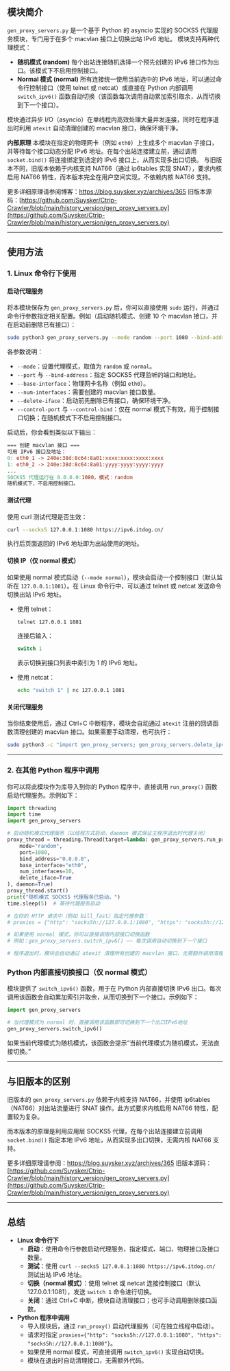 ## 模块简介

`gen_proxy_servers.py` 是一个基于 Python 的 asyncio 实现的 SOCKS5 代理服务模块，专门用于在多个 macvlan 接口上切换出站 IPv6 地址。
 模块支持两种代理模式：

- **随机模式 (random)**
   每个出站连接随机选择一个预先创建的 IPv6 接口作为出口。该模式下不启用控制接口。
- **Normal 模式 (normal)**
   所有连接统一使用当前选中的 IPv6 地址，可以通过命令行控制接口（使用 telnet 或 netcat）或直接在 Python 内部调用 `switch_ipv6()` 函数自动切换（该函数每次调用自动累加索引取余，从而切换到下一个接口）。

模块通过异步 I/O（asyncio）在单线程内高效处理大量并发连接，同时在程序退出时利用 `atexit` 自动清理创建的 macvlan 接口，确保环境干净。

**内部原理**
 本模块在指定的物理网卡（例如 `eth0`）上生成多个 macvlan 子接口，并等待每个接口动态分配 IPv6 地址。在每个出站连接建立前，通过调用 `socket.bind()` 将连接绑定到选定的 IPv6 接口上，从而实现多出口切换。
 与旧版本不同，旧版本依赖于内核支持 NAT66（通过 ip6tables 实现 SNAT），要求内核启用 NAT66 特性，而本版本完全在用户空间实现，不依赖内核 NAT66 支持。

更多详细原理请参阅博客：https://blog.suysker.xyz/archives/365
 旧版本源码：[https://github.com/Suysker/Ctrip-Crawler/blob/main/history_version/gen_proxy_servers.py](https://github.com/Suysker/Ctrip-Crawler/blob/main/history_version/gen_proxy_servers.py)

------



## 使用方法

### 1. Linux 命令行下使用

#### 启动代理服务

将本模块保存为 `gen_proxy_servers.py` 后，你可以直接使用 `sudo` 运行，并通过命令行参数指定相关配置。例如（启动随机模式、创建 10 个 macvlan 接口，并在启动前删除已有接口）：

```bash
sudo python3 gen_proxy_servers.py --mode random --port 1080 --bind-address 0.0.0.0 --base-interface eth0 --num-interfaces 10 --delete-iface
```

各参数说明：

- `--mode`：设置代理模式，取值为 `random` 或 `normal`。
- `--port` 与 `--bind-address`：指定 SOCKS5 代理监听的端口和地址。
- `--base-interface`：物理网卡名称（例如 `eth0`）。
- `--num-interfaces`：需要创建的 macvlan 接口数量。
- `--delete-iface`：启动前先删除已有接口，确保环境干净。
- `--control-port` 与 `--control-bind`：仅在 normal 模式下有效，用于控制接口切换；在随机模式下不启用控制接口。

启动后，你会看到类似以下输出：

```makefile
=== 创建 macvlan 接口 ===
可用 IPv6 接口及地址：
0: eth0_1 -> 240e:38d:8c64:8a01:xxxx:xxxx:xxxx:xxxx
1: eth0_2 -> 240e:38d:8c64:8a01:yyyy:yyyy:yyyy:yyyy
...
SOCKS5 代理运行在 0.0.0.0:1080，模式：random
随机模式下，不启用控制接口。
```

#### 测试代理

使用 curl 测试代理是否生效：

```bash
curl --socks5 127.0.0.1:1080 https://ipv6.itdog.cn/
```

执行后页面返回的 IPv6 地址即为出站使用的地址。

#### 切换 IP（仅 normal 模式）

如果使用 normal 模式启动（`--mode normal`），模块会启动一个控制接口（默认监听在 `127.0.0.1:1081`）。在 Linux 命令行中，可以通过 telnet 或 netcat 发送命令切换出站 IPv6 地址。

- 使用 telnet：

  ```bash
  telnet 127.0.0.1 1081
  ```

  连接后输入：

  ```cpp
  switch 1
  ```

  表示切换到接口列表中索引为 1 的 IPv6 地址。

- 使用 netcat：

  ```bash
  echo "switch 1" | nc 127.0.0.1 1081
  ```

#### 关闭代理服务

当你结束使用后，通过 Ctrl+C 中断程序，模块会自动通过 `atexit` 注册的回调函数清理创建的 macvlan 接口。如果需要手动清理，也可执行：

```bash
sudo python3 -c "import gen_proxy_servers; gen_proxy_servers.delete_ipv6_addresses('eth0')"
```

------



### 2. 在其他 Python 程序中调用

你可以将此模块作为库导入到你的 Python 程序中，直接调用 `run_proxy()` 函数启动代理服务。示例如下：

```python
import threading
import time
import gen_proxy_servers

# 启动随机模式代理服务（以线程方式启动，daemon 模式保证主程序退出时代理关闭）
proxy_thread = threading.Thread(target=lambda: gen_proxy_servers.run_proxy(
    mode="random",
    port=1080,
    bind_address="0.0.0.0",
    base_interface="eth0",
    num_interfaces=10,
    delete_iface=True
), daemon=True)
proxy_thread.start()
print("随机模式 SOCKS5 代理服务已启动。")
time.sleep(5)  # 等待代理服务启动

# 在你的 HTTP 请求中（例如 bill_fast）指定代理参数：
# proxies = {"http": "socks5h://127.0.0.1:1080", "https": "socks5h://127.0.0.1:1080"}

# 如果使用 normal 模式，你可以直接调用内部接口切换函数
# 例如：gen_proxy_servers.switch_ipv6() —— 每次调用自动切换到下一个接口

# 程序退出时，模块会自动通过 atexit 清理所有创建的 macvlan 接口，无需额外调用清理代码
```

### Python 内部直接切换接口（仅 normal 模式）

模块提供了 `switch_ipv6()` 函数，用于在 Python 内部直接切换 IPv6 出口。每次调用该函数会自动累加索引并取余，从而切换到下一个接口。示例如下：

```python
import gen_proxy_servers

# 当代理模式为 normal 时，直接调用该函数即可切换到下一个出口IPv6地址
gen_proxy_servers.switch_ipv6()
```

如果当前代理模式为随机模式，该函数会提示“当前代理模式为随机模式，无法直接切换。”

------



## 与旧版本的区别

旧版本的 `gen_proxy_servers.py` 依赖于内核支持 NAT66，并使用 ip6tables（NAT66）对出站流量进行 SNAT 操作。此方式要求内核启用 NAT66 特性，配置较为复杂。

而本版本的原理是利用应用层 SOCKS5 代理，在每个出站连接建立前调用 `socket.bind()` 指定本地 IPv6 地址，从而实现多出口切换，无需内核 NAT66 支持。

更多详细原理请参阅：https://blog.suysker.xyz/archives/365
 旧版本源码：[https://github.com/Suysker/Ctrip-Crawler/blob/main/history_version/gen_proxy_servers.py](https://github.com/Suysker/Ctrip-Crawler/blob/main/history_version/gen_proxy_servers.py)

------



## 总结

- **Linux 命令行下**
  - **启动**：使用命令行参数启动代理服务，指定模式、端口、物理接口及接口数量。
  - **测试**：使用 `curl --socks5 127.0.0.1:1080 https://ipv6.itdog.cn/` 测试出站 IPv6 地址。
  - **切换（normal 模式）**：使用 telnet 或 netcat 连接控制接口（默认 127.0.0.1:1081），发送 `switch 1` 命令进行切换。
  - **关闭**：通过 Ctrl+C 中断，模块自动清理接口；也可手动调用删除接口函数。
- **Python 程序中调用**
  - 导入模块后，通过 `run_proxy()` 启动代理服务（可在独立线程中启动）。
  - 请求时指定 `proxies={"http": "socks5h://127.0.0.1:1080", "https": "socks5h://127.0.0.1:1080"}`。
  - 如果使用 normal 模式，可直接调用 `switch_ipv6()` 实现自动切换。
  - 模块在退出时自动清理接口，无需额外代码。